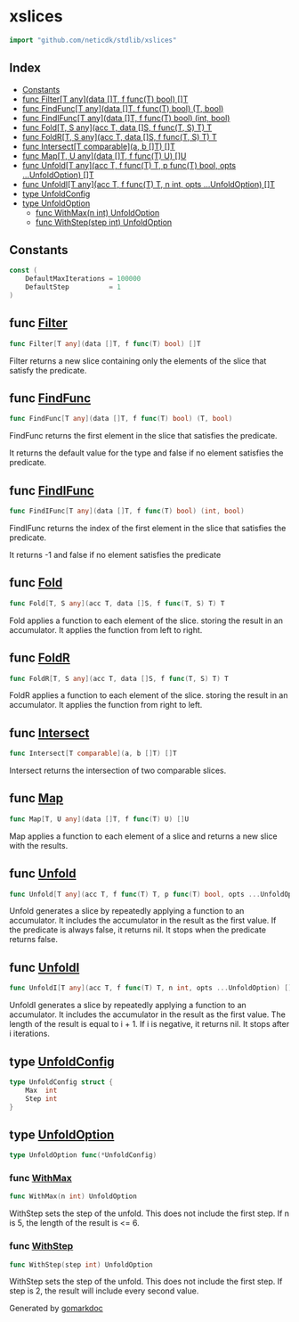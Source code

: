 <!-- Code generated by gomarkdoc. DO NOT EDIT -->

# xslices

```go
import "github.com/neticdk/stdlib/xslices"
```

## Index

- [Constants](<#constants>)
- [func Filter\[T any\]\(data \[\]T, f func\(T\) bool\) \[\]T](<#Filter>)
- [func FindFunc\[T any\]\(data \[\]T, f func\(T\) bool\) \(T, bool\)](<#FindFunc>)
- [func FindIFunc\[T any\]\(data \[\]T, f func\(T\) bool\) \(int, bool\)](<#FindIFunc>)
- [func Fold\[T, S any\]\(acc T, data \[\]S, f func\(T, S\) T\) T](<#Fold>)
- [func FoldR\[T, S any\]\(acc T, data \[\]S, f func\(T, S\) T\) T](<#FoldR>)
- [func Intersect\[T comparable\]\(a, b \[\]T\) \[\]T](<#Intersect>)
- [func Map\[T, U any\]\(data \[\]T, f func\(T\) U\) \[\]U](<#Map>)
- [func Unfold\[T any\]\(acc T, f func\(T\) T, p func\(T\) bool, opts ...UnfoldOption\) \[\]T](<#Unfold>)
- [func UnfoldI\[T any\]\(acc T, f func\(T\) T, n int, opts ...UnfoldOption\) \[\]T](<#UnfoldI>)
- [type UnfoldConfig](<#UnfoldConfig>)
- [type UnfoldOption](<#UnfoldOption>)
  - [func WithMax\(n int\) UnfoldOption](<#WithMax>)
  - [func WithStep\(step int\) UnfoldOption](<#WithStep>)


## Constants

<a name="DefaultMaxIterations"></a>

```go
const (
    DefaultMaxIterations = 100000
    DefaultStep          = 1
)
```

<a name="Filter"></a>
## func [Filter](<https://github.com/neticdk/go-stdlib/blob/main/xslices/filter.go#L5>)

```go
func Filter[T any](data []T, f func(T) bool) []T
```

Filter returns a new slice containing only the elements of the slice that satisfy the predicate.

<a name="FindFunc"></a>
## func [FindFunc](<https://github.com/neticdk/go-stdlib/blob/main/xslices/find.go#L8>)

```go
func FindFunc[T any](data []T, f func(T) bool) (T, bool)
```

FindFunc returns the first element in the slice that satisfies the predicate.

It returns the default value for the type and false if no element satisfies the predicate.

<a name="FindIFunc"></a>
## func [FindIFunc](<https://github.com/neticdk/go-stdlib/blob/main/xslices/find.go#L23>)

```go
func FindIFunc[T any](data []T, f func(T) bool) (int, bool)
```

FindIFunc returns the index of the first element in the slice that satisfies the predicate.

It returns \-1 and false if no element satisfies the predicate

<a name="Fold"></a>
## func [Fold](<https://github.com/neticdk/go-stdlib/blob/main/xslices/fold.go#L6>)

```go
func Fold[T, S any](acc T, data []S, f func(T, S) T) T
```

Fold applies a function to each element of the slice. storing the result in an accumulator. It applies the function from left to right.

<a name="FoldR"></a>
## func [FoldR](<https://github.com/neticdk/go-stdlib/blob/main/xslices/fold.go#L18>)

```go
func FoldR[T, S any](acc T, data []S, f func(T, S) T) T
```

FoldR applies a function to each element of the slice. storing the result in an accumulator. It applies the function from right to left.

<a name="Intersect"></a>
## func [Intersect](<https://github.com/neticdk/go-stdlib/blob/main/xslices/intersect.go#L4>)

```go
func Intersect[T comparable](a, b []T) []T
```

Intersect returns the intersection of two comparable slices.

<a name="Map"></a>
## func [Map](<https://github.com/neticdk/go-stdlib/blob/main/xslices/map.go#L5>)

```go
func Map[T, U any](data []T, f func(T) U) []U
```

Map applies a function to each element of a slice and returns a new slice with the results.

<a name="Unfold"></a>
## func [Unfold](<https://github.com/neticdk/go-stdlib/blob/main/xslices/unfold.go#L37>)

```go
func Unfold[T any](acc T, f func(T) T, p func(T) bool, opts ...UnfoldOption) []T
```

Unfold generates a slice by repeatedly applying a function to an accumulator. It includes the accumulator in the result as the first value. If the predicate is always false, it returns nil. It stops when the predicate returns false.

<a name="UnfoldI"></a>
## func [UnfoldI](<https://github.com/neticdk/go-stdlib/blob/main/xslices/unfold.go#L66>)

```go
func UnfoldI[T any](acc T, f func(T) T, n int, opts ...UnfoldOption) []T
```

UnfoldI generates a slice by repeatedly applying a function to an accumulator. It includes the accumulator in the result as the first value. The length of the result is equal to i \+ 1. If i is negative, it returns nil. It stops after i iterations.

<a name="UnfoldConfig"></a>
## type [UnfoldConfig](<https://github.com/neticdk/go-stdlib/blob/main/xslices/unfold.go#L8-L11>)



```go
type UnfoldConfig struct {
    Max  int
    Step int
}
```

<a name="UnfoldOption"></a>
## type [UnfoldOption](<https://github.com/neticdk/go-stdlib/blob/main/xslices/unfold.go#L13>)



```go
type UnfoldOption func(*UnfoldConfig)
```

<a name="WithMax"></a>
### func [WithMax](<https://github.com/neticdk/go-stdlib/blob/main/xslices/unfold.go#L18>)

```go
func WithMax(n int) UnfoldOption
```

WithStep sets the step of the unfold. This does not include the first step. If n is 5, the length of the result is \<= 6.

<a name="WithStep"></a>
### func [WithStep](<https://github.com/neticdk/go-stdlib/blob/main/xslices/unfold.go#L27>)

```go
func WithStep(step int) UnfoldOption
```

WithStep sets the step of the unfold. This does not include the first step. If step is 2, the result will include every second value.

Generated by [gomarkdoc](<https://github.com/princjef/gomarkdoc>)
